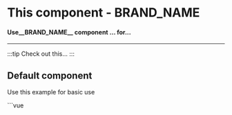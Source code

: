 <script setup>
import PlaceholderOne from './PlaceholderOne/examples/PlaceholderOneExample.vue'
</script>
# This component - __BRAND_NAME__

#### Use__BRAND_NAME__ component ... for...
---

:::tip
Check out this...
:::

## Default component
Use this example for basic use

<placeholder-one />
```vue
<template>
    <div class="vp-raw">
        <PlaceholderOne></PlaceholderOne>
      </div>
  </template>

  <script setup>
  import { PlaceholderOne} from '../../../../src/index'
  </script>
```
